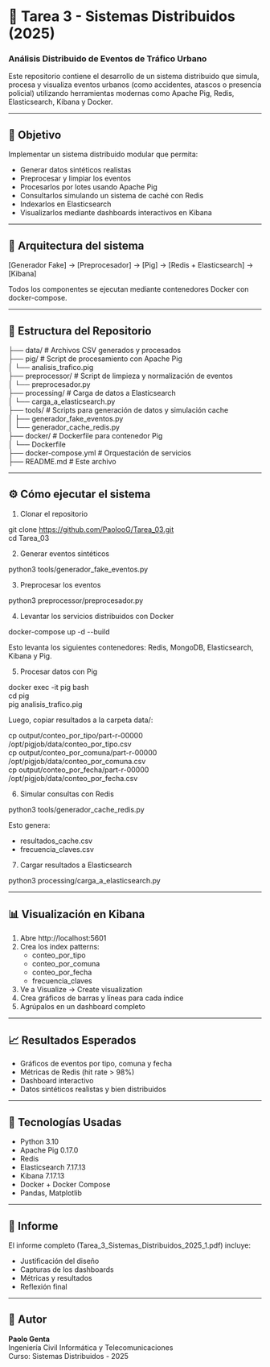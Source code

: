 # 🚦 Tarea 3 - Sistemas Distribuidos (2025)  
### Análisis Distribuido de Eventos de Tráfico Urbano

Este repositorio contiene el desarrollo de un sistema distribuido que simula, procesa y visualiza eventos urbanos (como accidentes, atascos o presencia policial) utilizando herramientas modernas como Apache Pig, Redis, Elasticsearch, Kibana y Docker.

---

## 📌 Objetivo

Implementar un sistema distribuido modular que permita:
- Generar datos sintéticos realistas
- Preprocesar y limpiar los eventos
- Procesarlos por lotes usando Apache Pig
- Consultarlos simulando un sistema de caché con Redis
- Indexarlos en Elasticsearch
- Visualizarlos mediante dashboards interactivos en Kibana

---

## 🧱 Arquitectura del sistema

[Generador Fake] → [Preprocesador] → [Pig] → [Redis + Elasticsearch] → [Kibana]

Todos los componentes se ejecutan mediante contenedores Docker con docker-compose.

---

## 📂 Estructura del Repositorio

├── data/                    # Archivos CSV generados y procesados  
├── pig/                     # Script de procesamiento con Apache Pig  
│   └── analisis_trafico.pig  
├── preprocessor/            # Script de limpieza y normalización de eventos  
│   └── preprocesador.py  
├── processing/              # Carga de datos a Elasticsearch  
│   └── carga_a_elasticsearch.py  
├── tools/                   # Scripts para generación de datos y simulación cache  
│   ├── generador_fake_eventos.py  
│   └── generador_cache_redis.py  
├── docker/                  # Dockerfile para contenedor Pig  
│   └── Dockerfile  
├── docker-compose.yml       # Orquestación de servicios  
├── README.md                # Este archivo  

---

## ⚙️ Cómo ejecutar el sistema

1. Clonar el repositorio

git clone https://github.com/PaolooG/Tarea_03.git  
cd Tarea_03

2. Generar eventos sintéticos

python3 tools/generador_fake_eventos.py

3. Preprocesar los eventos

python3 preprocessor/preprocesador.py

4. Levantar los servicios distribuidos con Docker

docker-compose up -d --build

Esto levanta los siguientes contenedores: Redis, MongoDB, Elasticsearch, Kibana y Pig.

5. Procesar datos con Pig

docker exec -it pig bash  
cd pig  
pig analisis_trafico.pig

Luego, copiar resultados a la carpeta data/:

cp output/conteo_por_tipo/part-r-00000 /opt/pigjob/data/conteo_por_tipo.csv  
cp output/conteo_por_comuna/part-r-00000 /opt/pigjob/data/conteo_por_comuna.csv  
cp output/conteo_por_fecha/part-r-00000 /opt/pigjob/data/conteo_por_fecha.csv

6. Simular consultas con Redis

python3 tools/generador_cache_redis.py

Esto genera:
- resultados_cache.csv
- frecuencia_claves.csv

7. Cargar resultados a Elasticsearch

python3 processing/carga_a_elasticsearch.py

---

## 📊 Visualización en Kibana

1. Abre http://localhost:5601  
2. Crea los index patterns:
   - conteo_por_tipo
   - conteo_por_comuna
   - conteo_por_fecha
   - frecuencia_claves  
3. Ve a Visualize → Create visualization  
4. Crea gráficos de barras y líneas para cada índice  
5. Agrúpalos en un dashboard completo  

---

## 📈 Resultados Esperados

- Gráficos de eventos por tipo, comuna y fecha  
- Métricas de Redis (hit rate > 98%)  
- Dashboard interactivo  
- Datos sintéticos realistas y bien distribuidos  

---

## 🧪 Tecnologías Usadas

- Python 3.10  
- Apache Pig 0.17.0  
- Redis  
- Elasticsearch 7.17.13  
- Kibana 7.17.13  
- Docker + Docker Compose  
- Pandas, Matplotlib  

---

## 📄 Informe

El informe completo (Tarea_3_Sistemas_Distribuidos_2025_1.pdf) incluye:
- Justificación del diseño
- Capturas de los dashboards
- Métricas y resultados
- Reflexión final

---

## 👤 Autor

**Paolo Genta**  
Ingeniería Civil Informática y Telecomunicaciones  
Curso: Sistemas Distribuidos - 2025
